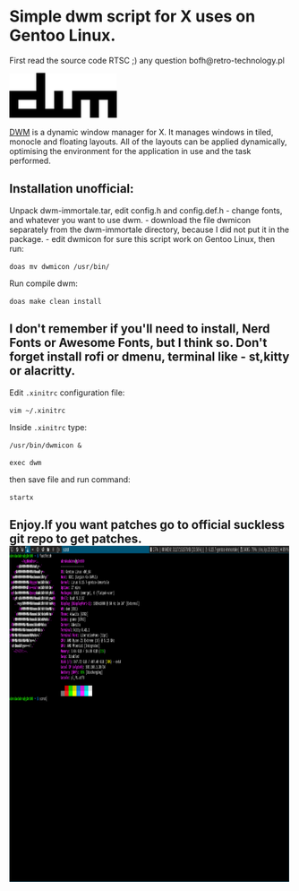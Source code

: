 <h1>Simple dwm script for X uses on Gentoo Linux.</h1>
<p>First read the source code RTSC ;) any question bofh@retro-technology.pl</p>
<p><img alt="" src="dwm.png" /></p>
<p><a href="https://dwm.suckless.org/">DWM</a> is a dynamic window manager for X. It manages windows in tiled, monocle and floating layouts. All of the layouts can be applied dynamically, optimising the environment for the application in use and the task performed.</p>
<h2>Installation unofficial:</h2>
<p>Unpack dwm-immortale.tar, edit config.h and config.def.h
- change fonts, and whatever you want to use dwm.
- download the file dwmicon separately from the dwm-immortale directory, because I did not put it in the package.
- edit dwmicon for sure this script work on Gentoo Linux, then run:</p>
<p><code>doas mv dwmicon /usr/bin/</code></p>
<p>Run compile dwm:</p>
<p><code>doas make clean install</code></p>
<h2>I don't remember if you'll need to install, Nerd Fonts or Awesome Fonts, but I think so.
Don't forget install rofi or dmenu, terminal like - st,kitty or alacritty.</h2>
<p>Edit <code>.xinitrc</code> configuration file:</p>
<p><code>vim ~/.xinitrc</code></p>
<p>Inside <code>.xinitrc</code> type:</p>
<p><code>/usr/bin/dwmicon &</code></p>
<p><code>exec dwm</code></p>
<p>then save file and run command:</p>
<p><code>startx</code></p>
<h2>Enjoy.If you want patches go to official suckless git repo to get patches.</h2<p>
<img src="1.png" alt="scrot of dwm" width="500" height="600"> </p>


